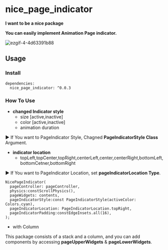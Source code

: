 # nice_page_indicator

**I want to be a nice package**

**You can easily implement Animation Page indicator.**


![ezgif-4-4d63391b88](https://user-images.githubusercontent.com/61003485/178436364-7bc2067e-e791-489b-9262-36056a45be1d.gif)


## Usage

### Install

```
dependencies:
  nice_page_indicator: ^0.0.3
```

### How To Use

- **changed Indicator style**
    - size [active,inactive]
    - color [active,inactive]
    - animation duration

▶️ If You want to PageIndicator Style, Chagned **PageIndicatorStyle Class** Argument.

- **indicator location**
    - topLeft,topCenter,topRight,centerLeft,center,centerRight,bottomLeft,bottomCetner,bottomRight

▶️ If You want to PageIndicator Location, set **pageIndicatorLocation Type**.

```
NicePageIndicator(
  pageController: pageController,
  physics:constScrollPhysics(),
  pageWidgets: contents,
  pageIndicatorStyle:const PageIndicatorStyle(activeColor: Colors.cyan),
  pageIndicatorLocation: PageIndicatorLocation.topRight,
  pageIndicatorPadding:constEdgeInsets.all(16),
);
```

- with Column

This package consists of a stack and a column, and you can add components by accessing **pageUpperWidgets** & **pageLowerWidgets**.


